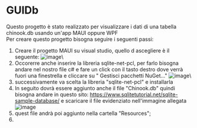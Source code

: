 # GUIDb
Questo progetto è stato realizzato per visualizzare i dati di una tabella chinook.db usando un'app MAUI oppure WPF\
Per creare questo progetto bisogna seguire i seguenti passi: 
1. Creare il progetto MAUI su visual studio, quello d ascegliere è il seguente:
 ![image](https://github.com/fedecauwedy/GUIDb/assets/116791048/40336221-ecd0-4599-a561-1d653a8b86b4)\
2. Occorerre anche inserire la libreria sqlite-net-pcl, per farlo bisogna andare nel nostro file c# e fare un click con il tasto destro dove verrà fuori una finestrella e cliccare su " Gestisci pacchetti NuGet..."
![image](https://github.com/fedecauwedy/GUIDb/assets/116791048/1cc5d453-beca-4ce8-a1e6-67699226960f)\
3. successivamente va scelta la libreria "sqlite-net-pcl" e installarla
4. In seguito dovrà essere aggiunto anche il file "Chinook.db" quindi bisogna andare in questo sito: https://www.sqlitetutorial.net/sqlite-sample-database/ e scaricare il file evidenziato nell'immagine allegata ![image](https://github.com/fedecauwedy/GUIDb/assets/116791048/1947eb23-f4ef-420a-952e-1f3ee7e7d5ef)
5. quest file andrà poi aggiunto nella cartella "Resources";
6. 
